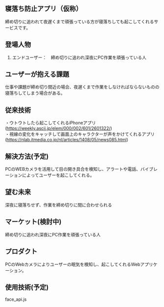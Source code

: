 ## 寝落ち防止アプリ（仮称）
締め切りに追われて夜遅くまで頑張っている方が寝落ちしても起こしてくれるサービスです。

## 登場人物
1. エンドユーザー：　締め切りに追われ深夜にPC作業を頑張っている人
  
## ユーザーが抱える課題
仕事や課題が締め切り間近の場合、夜遅くまで作業をしなければならないものの寝落ちしてしまう場合がある。
　
## 従来技術
・ウトウトしたら起こしてくれるiPhoneアプリ(https://weekly.ascii.jp/elem/000/002/601/2601322/)  
・視線の変化をキャッチして画面上のキャラクターが声をかけてくれるアプリ(https://nlab.itmedia.co.jp/nl/articles/1408/05/news085.html)
 
## 解決方法(予定)
PCのWEBカメラを活用して目の開き具合を検知し、アラートや電話、バイブレーションによってユーザーを起こしてくれる。

## 望む未来
深夜に寝落ちせず、作業を締め切りに間に合わせられる

## マーケット(検討中)
締め切りに追われ深夜にPC作業を頑張っている人

## プロダクト
PCのWebカメラによりユーザーの眠気を検知し、起こしてくれるWebアプリケーション。

## 使用技術(予定)
face_api.js
